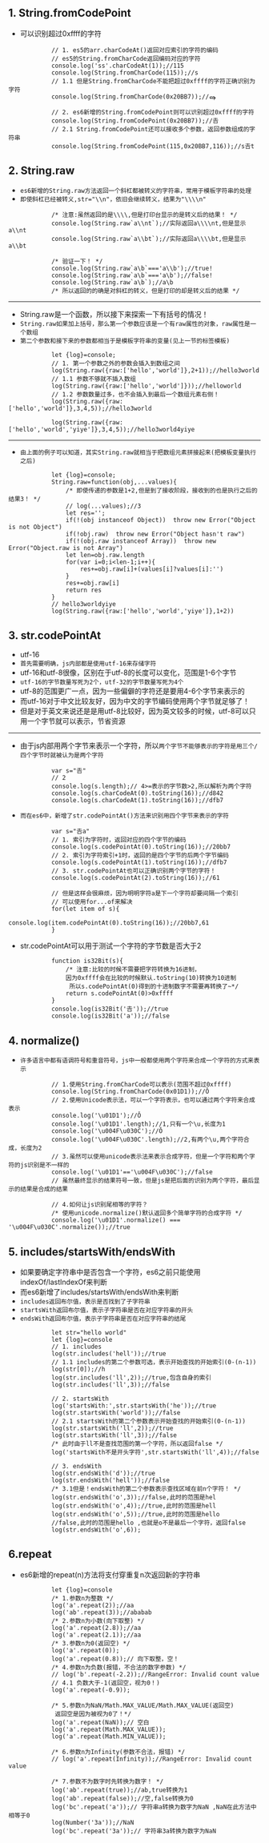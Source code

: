 ## 1. String.fromCodePoint
* 可以识别超过0xffff的字符
```
			// 1. es5的arr.charCodeAt()返回对应索引的字符的编码
			// es5的String.fromCharCode返回编码对应的字符
			console.log('ss'.charCodeAt(1));//115
			console.log(String.fromCharCode(115));//s
			// 1.1 但是String.fromCharCode不能把超过0xffff的字符正确识别为字符
			console.log(String.fromCharCode(0x20BB7));//ஷ
			
			// 2. es6新增的String.fromCodePoint则可以识别超过0xffff的字符
			console.log(String.fromCodePoint(0x20BB7));//𠮷
			// 2.1 String.fromCodePoint还可以接收多个参数，返回参数组成的字符串
			console.log(String.fromCodePoint(115,0x20BB7,116));//s𠮷t
```

## 2. String.raw
* `es6新增的String.raw方法返回一个斜杠都被转义的字符串，常用于模板字符串的处理`
* `即使斜杠已经被转义,str="\\n"，依旧会继续转义，结果为"\\\\n"`
```
			/* 注意:虽然返回的是\\\\,但是打印台显示的是转义后的结果！ */
			console.log(String.raw`a\\nt`);//实际返回a\\\\nt,但是显示a\\nt
			console.log(String.raw`a\\bt`);//实际返回a\\\\bt,但是显示a\\bt
			
			/* 验证一下！ */
			console.log(String.raw`a\b`==='a\\b');//true!
			console.log(String.raw`a\b`==='a\b');//false!
			console.log(String.raw`a\b`);//a\b
			/* 所以返回的的确是对斜杠的转义，但是打印的却是转义后的结果 */
```
---
* String.raw是一个函数，所以接下来探索一下有括号的情况！
* `String.raw如果加上括号，那么第一个参数应该是一个有raw属性的对象，raw属性是一个数组`
* `第二个参数和接下来的参数都相当于是模板字符串的变量(见上一节的标签模板)`
```
			let {log}=console;
			// 1. 第一个参数之外的参数会插入到数组之间
			log(String.raw({raw:['hello','world']},2+1));//hello3world
			// 1.1 参数不够就不插入数组
			log(String.raw({raw:['hello','world']}));//helloworld
			// 1.2 参数数量过多，也不会插入到最后一个数组元素右侧！
			log(String.raw({raw:['hello','world']},3,4,5));//hello3world
			
			log(String.raw({raw:['hello','world','yiye']},3,4,5));//hello3world4yiye
```
---
* `由上面的例子可以知道，其实String.raw就相当于把数组元素拼接起来(把模板变量执行之后)`
```
			let {log}=console;
			String.raw=function(obj,...values){
				/* 即使传递的参数是1+2,但是到了接收阶段，接收到的也是执行之后的结果3！ */
				// log(...values);//3
				let res='';
				if(!(obj instanceof Object))  throw new Error("Object is not Object")
				if(!obj.raw)  throw new Error("Object hasn't raw")
				if(!(obj.raw instanceof Array))  throw new Error("Object.raw is not Array")
				let len=obj.raw.length
				for(var i=0;i<len-1;i++){
					res+=obj.raw[i]+(values[i]?values[i]:'')
				}
				res+=obj.raw[i]
				return res
			}
			// hello3worldyiye
			log(String.raw({raw:['hello','world','yiye']},1+2))
```


## 3. str.codePointAt
* utf-16
* `首先需要明确，js内部都是使用utf-16来存储字符`
* utf-16和utf-8很像，区别在于utf-8的长度可以变化，范围是1-6个字节
* `utf-16的字节数量写死为2个，utf-32的字节数量写死为4个`
* utf-8的范围更广一点，因为一些偏僻的字符还是要用4-6个字节来表示的
* 而utf-16对于中文比较友好，因为中文的字节编码使用两个字节就足够了！
* 但是对于英文来说还是是用utf-8比较好，因为英文较多的时候，utf-8可以只用一个字节就可以表示，节省资源
---
* 由于js内部用两个字节来表示一个字符，所以`两个字节不能够表示的字符是用三个/四个字节时就被认为是两个字符`
```
			var s="𠮷"
			// 2
			console.log(s.length);// 4>=表示的字节数>2,所以解析为两个字符
			console.log(s.charCodeAt(0).toString(16));//d842
			console.log(s.charCodeAt(1).toString(16));//dfb7
```
* `而在es6中，新增了str.codePointAt()方法来识别用四个字节来表示的字符`
```
			var s="𠮷a"
			// 1. 索引为字符时，返回对应的四个字节的编码
			console.log(s.codePointAt(0).toString(16));//20bb7
			// 2. 索引为字符索引+1时，返回的是四个字节的后两个字节编码
			console.log(s.codePointAt(1).toString(16));//dfb7
			// 3. str.codePointAt也可以正确识别两个字节的字符！
			console.log(s.codePointAt(2).toString(16));//61
			
			// 但是这样会很麻烦，因为明明字符a是下一个字符却要间隔一个索引
			// 可以使用for...of来解决
			for(let item of s){
				console.log(item.codePointAt(0).toString(16));//20bb7,61
			}
```
* str.codePointAt可以用于测试一个字符的字节数是否大于2
```
			function is32Bit(s){
				/* 注意:比较的时候不需要把字符转换为16进制，
				因为0xffff会在比较的时候默认.toString(10)转换为10进制
				 所以s.codePointAt(0)得到的十进制数字不需要再转换了~*/
				return s.codePointAt(0)>0xffff
			}
			console.log(is32Bit('𠮷'));//true
			console.log(is32Bit('a'));//false
```

## 4. normalize()
* `许多语言中都有语调符号和重音符号，js中一般都使用两个字符来合成一个字符的方式来表示`
```
			// 1.使用String.fromCharCode可以表示(范围不超过0xffff)
			console.log(String.fromCharCode(0x01D1));//Ǒ
			// 2.使用Unicode表示法，可以一个字符表示，也可以通过两个字符来合成表示
			console.log('\u01D1');//Ǒ
			console.log('\u01D1'.length);//1,只有一个\u,长度为1
			console.log('\u004F\u030C');//Ǒ
			console.log('\u004F\u030C'.length);//2,有两个\u,两个字符合成，长度为2
			// 3.虽然可以使用unicode表示法来表示合成字符，但是一个字符和两个字符的js识别是不一样的
			console.log('\u01D1'=='\u004F\u030C');//false
			// 虽然最终显示的结果符号一致，但是js是把后面的识别为两个字符，最后显示的结果是合成的结果
			
			// 4.如何让js识别尾相等的字符？
			/* 使用unicode.normalize()默认返回多个简单字符的合成字符 */
			console.log('\u01D1'.normalize() === '\u004F\u030C'.normalize());//true
```

## 5. includes/startsWith/endsWith
* 如果要确定字符串中是否包含一个字符，es6之前只能使用indexOf/lastIndexOf来判断
* 而es6新增了includes/startsWith/endsWith来判断
* `includes返回布尔值，表示是否找到了子字符串`
* `startsWith返回布尔值，表示子字符串是否在对应字符串的开头`
* `endsWith返回布尔值，表示子字符串是否在对应字符串的结尾`
```
			let str="hello world"
			let {log}=console
			// 1. includes
			log(str.includes('hell'));//true
			// 1.1 includes的第二个参数可选，表示开始查找的开始索引(0-(n-1))
			log(str[0]);//h 
			log(str.includes('ll',2));//true,包含自身的索引
			log(str.includes('ll',3));//false 
			
			// 2. startsWith
			log('startsWith:',str.startsWith('he'));//true
			log(str.startsWith('world'));//false
			// 2.1 startsWith的第二个参数表示开始查找的开始索引(0-(n-1))
			log(str.startsWith('ll',2));//true
			log(str.startsWith('ll',3));//false
			/* 此时由于ll不是查找范围的第一个字符，所以返回false */
			log('startsWith不是开头字符',str.startsWith('ll',4));//false
			
			// 3. endsWith 
			log(str.endsWith('d'));//true
			log(str.endsWith('hell'));//false
			/* 3.1但是！endsWith的第二个参数表示查找区域在前n个字符！ */
			log(str.endsWith('o',3));//false,此时的范围是hel
			log(str.endsWith('o',4));//true,此时的范围是hell
			log(str.endsWith('o',5));//true,此时的范围是hello
			//false,此时的范围是hello ,也就是o不是最后一个字符，返回false
			log(str.endsWith('o',6));
```

## 6.repeat
* es6新增的repeat(n)方法将支付穿重复n次返回新的字符串
```
			let {log}=console
			/* 1.参数n为整数 */
			log('a'.repeat(2));//aa 
			log('ab'.repeat(3));//ababab
			/* 2.参数n为小数(向下取整) */
			log('a'.repeat(2.8));//aa
			log('a'.repeat(2.1));//aa
			/* 3.参数n为0(返回空) */
			log('a'.repeat(0));
			log('a'.repeat(0.8));// 向下取整，空！
			/* 4.参数n为负数(报错，不合法的数字参数) */
			// log('b'.repeat(-2.2));//RangeError: Invalid count value
			// 4.1 负数大于-1(返回空，视为0！)
			log('a'.repeat(-0.9));
			
			/* 5.参数n为NaN/Math.MAX_VALUE/Math.MAX_VALUE(返回空)
			 返回空是因为被视为0了！*/
			log('a'.repeat(NaN));// 空白
			log('a'.repeat(Math.MAX_VALUE));
			log('a'.repeat(Math.MIN_VALUE));
			
			/* 6.参数n为Infinity(参数不合法，报错) */
			// log('a'.repeat(Infinity));//RangeError: Invalid count value

			/* 7.参数不为数字时先转换为数字！ */
			log('ab'.repeat(true));//ab,true转换为1
			log('ab'.repeat(false));//空,false转换为0
			log('bc'.repeat('a'));// 字符串a转换为数字为NaN ,NaN在此方法中相等于0
			log(Number('3a'));//NaN
			log('bc'.repeat('3a'));// 字符串3a转换为数字为NaN
```

